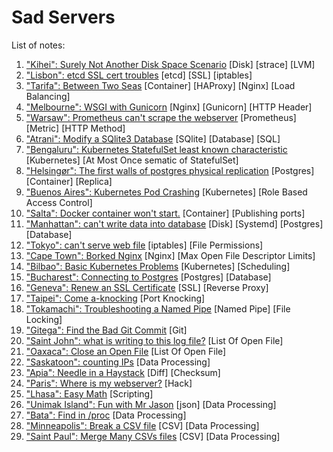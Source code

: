 # Sad Servers

List of notes:

1. ["Kihei": Surely Not Another Disk Space Scenario](surely_not_another_disk_space_scenario.md) [Disk] [strace] [LVM]
1. ["Lisbon": etcd SSL cert troubles](etcd_ssl_cert_troubles.md) [etcd] [SSL] [iptables]
1. ["Tarifa": Between Two Seas](notes/between_two_seas.md) [Container] [HAProxy] [Nginx] [Load Balancing]
1. ["Melbourne": WSGI with Gunicorn](notes/wsgi_with_gunicorn.md) [Nginx] [Gunicorn] [HTTP Header]
1. ["Warsaw": Prometheus can't scrape the webserver](notes/prometheus_cant_scrape_the_webserver.md) [Prometheus] [Metric] [HTTP Method]
1. ["Atrani": Modify a SQlite3 Database](notes/modify_a_sqlite3_db.md) [SQlite] [Database] [SQL]
1. ["Bengaluru": Kubernetes StatefulSet least known characteristic](notes/k8s_statefulSet_least_known_character.md) [Kubernetes] [At Most Once sematic of StatefulSet]
1. ["Helsingør": The first walls of postgres physical replication](notes/first_walls_of_postgres_physical_replication.md) [Postgres] [Container] [Replica]
1. ["Buenos Aires": Kubernetes Pod Crashing](notes/k8s_pod_crashing.md) [Kubernetes] [Role Based Access Control]
1. ["Salta": Docker container won't start.](notes/docker_container_wont_start.md) [Container] [Publishing ports]
1. ["Manhattan": can't write data into database](notes/cant_write_data_into_database.md) [Disk] [Systemd] [Postgres] [Database]
1. ["Tokyo": can't serve web file](notes/cant_serve_web_file.md) [iptables] [File Permissions]
1. ["Cape Town": Borked Nginx](notes/borked_nginx.md) [Nginx] [Max Open File Descriptor Limits]
1. ["Bilbao": Basic Kubernetes Problems](notes/basic_k8s_problem.md) [Kubernetes] [Scheduling]
1. ["Bucharest": Connecting to Postgres](notes/connecting_to_postgres.md) [Postgres] [Database]
1. ["Geneva": Renew an SSL Certificate](notes/renew_ssl_cert.md) [SSL] [Reverse Proxy]
1. ["Taipei": Come a-knocking](notes/come_a_knock.md) [Port Knocking]
1. ["Tokamachi": Troubleshooting a Named Pipe](notes/troubleshoot_a_named_pipe.md) [Named Pipe] [File Locking]
1. ["Gitega": Find the Bad Git Commit](notes/find_bad_git_commit.md) [Git]
1. ["Saint John": what is writing to this log file?](notes/what_is_writing_to_this_log_file.md) [List Of Open File]
1. ["Oaxaca": Close an Open File](notes/close_an_open_file.md) [List Of Open File]
1. ["Saskatoon": counting IPs](notes/counting_ips.md) [Data Processing]
1. ["Apia": Needle in a Haystack](notes/needle_in_a_haystack.md) [Diff] [Checksum]
1. ["Paris": Where is my webserver?](notes/where_is_my_web_server.md) [Hack]
1. ["Lhasa": Easy Math](notes/easy_math.md) [Scripting]
1. ["Unimak Island": Fun with Mr Jason](notes/fun_with_mr_jason.md) [json] [Data Processing]
1. ["Bata": Find in /proc](notes/find_in_proc.md) [Data Processing]
1. ["Minneapolis": Break a CSV file](notes/break_a_csv_file.md) [CSV] [Data Processing]
1. ["Saint Paul": Merge Many CSVs files](notes/merge_many_csv_files.md) [CSV] [Data Processing]
